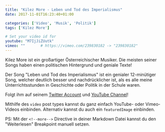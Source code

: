 ```yaml
---
title: "Kilez More - Leben und Tod des Imperialismus"
date: 2017-11-01T16:23:40+01:00

categories: ['Video', 'Musik', 'Politik']
tags: ['Kilez More']

# Set your video id for
youtube: "M7IjJiZUutk"
vimeo: ""       # https://vimeo.com/239830182 -> "239830182"
---
```

Kilez More ist ein großartiger Österreichischer Musiker.
Die meisten seiner Songs haben einen politischen Hintergrund und geniale Texte!

<!--more-->

Der Song "Leben und Tod des Imperialismus"  ist ein genialer 12-minütiger Song, welcher deutlich besser und nachdrücklicher ist, als es alle meine Unterrichtsstunden in Geschichte oder Politik in der Schule waren.

Folgt ihm auf seinem [Twitter Account](https://twitter.com/KilezMore) und [YouTube Channel](https://www.youtube.com/user/Morestradamuz)!


Mithilfe des `video` post types kannst du ganz einfach YouTube- oder Vimeo-Videos einbinden.
Alternativ kannst du auch ein `featuredImage` einbinden.


PS: Mit der `<!--more-->` Directive in deiner Markdown Datei kannst du den "Weiterlesen" Breakpoint manuell setzen.
